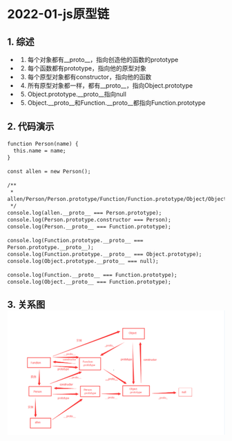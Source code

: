 # 2022-01-js原型链

## 1. 综述
- 1. 每个对象都有__proto__，指向创造他的函数的prototype
- 2. 每个函数都有prototype，指向他的原型对象
- 3. 每个原型对象都有constructor，指向他的函数
- 4. 所有原型对象都一样，都有__proto__，指向Object.prototype
- 5. Object.prototype.__proto__指向null
- 5. Object.__proto__和Function.__proto__都指向Function.prototype
## 2. 代码演示
```
function Person(name) {
  this.name = name;
}

const allen = new Person();

/**
 * allen/Person/Person.prototype/Function/Function.prototype/Object/Object.prototype/null
 */
console.log(allen.__proto__ === Person.prototype);
console.log(Person.prototype.constructor === Person);
console.log(Person.__proto__ === Function.prototype);

console.log(Function.prototype.__proto__ === Person.prototype.__proto__);
console.log(Function.prototype.__proto__ === Object.prototype);
console.log(Object.prototype.__proto__ === null);

console.log(Function.__proto__ === Function.prototype);
console.log(Object.__proto__ === Function.prototype);
```
## 3. 关系图![](./images/2022-01-prototype.png)

